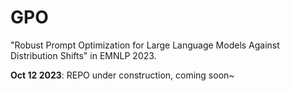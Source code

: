 # GPO
"Robust Prompt Optimization for Large Language Models Against Distribution Shifts" in EMNLP 2023. 

**Oct 12 2023**: REPO under construction, coming soon~

